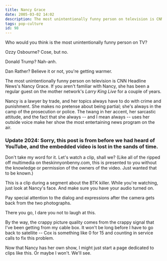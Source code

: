 ```yaml
---
title: Nancy Grace
date: 2005-03-02 14:02
description: The most unintentionally funny person on television is CNN Headline News's Nancy Grace.  If you aren't familiar with Nancy, she has been a regular guest on the mother network's Larry King Live for a couple of years.
tags: pop-culture
id: 98
---
```

Who would you think is the most unintentionally funny person on TV?

Ozzy Osbourne?  Cose, but no.

Donald Trump?  Nah-anh.

Dan Rather?  Believe it or not, you're getting warmer.

The most unintentionally funny person on television is CNN Headline News's Nancy Grace.  If you aren't familiar with Nancy, she has been a regular guest on the mother network's <i>Larry King Live</i> for a couple of years.

Nancy is a lawyer by trade, and her topics always have to do with crime and punishment.  She makes no pretense about being partial; she's always in the camp of the prosecution or police.  The twang in her accent, her sarcastic attitude, and the fact that she always -- and I mean always -- uses her outside voice make her show the most entertaining news program on the air.

<h3>Update 2024:  Sorry, this post is from before we had heard of YouTube, and the embedded video is lost in the sands of time.</h3>

Don't take my word for it.  Let's watch a clip, shall we?  (Like all of the ripped off multimedia on theskinnyonbenny.com, this is presented to you without the knowledge or permission of the owners of the video.  Just wanted that to be known.)  

This is a clip during a segment about the BTK killer.  While you're watching, just look at Nancy's face.  And make sure you have your audio turned on.  

Pay special attention to the dialog and expressions after the camera gets back from the two photographs.

There you go, I dare you not to laugh at this.

By the way, the crappy picture quality comes from the crappy signal that I've been getting from my cable box.  It won't be long before I have to go back to satellite -- Cox is something like 0 for 15 and counting in service calls to fix this problem.

Now that Nancy has her own show, I might just start a page dedicated to clips like this.  Or maybe I won't.  We'll see.
